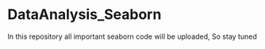# DataAnalysis_Seaborn
In this repository all important seaborn code will be uploaded, So stay tuned
